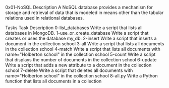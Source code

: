 0x01-NoSQL
Description
A NoSQL database provides a mechanism for storage and retrieval of data that is modeled in means other than the tabular relations used in relational databases.

Tasks
Task	Description
0-list_databases	Write a script that lists all databases in MongoDB.
1-use_or_create_database	Write a script that creates or uses the database my_db:
2-insert	Write a script that inserts a document in the collection school
3-all	Write a script that lists all documents in the collection school
4-match	Write a script that lists all documents with name="Holberton school" in the collection school
5-count	Write a script that displays the number of documents in the collection school
6-update	Write a script that adds a new attribute to a document in the collection school
7-delete	Write a script that deletes all documents with name="Holberton school" in the collection school
8-all.py	Write a Python function that lists all documents in a collection
